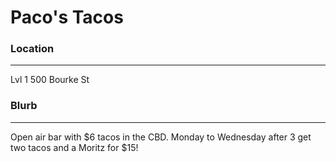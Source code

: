 # Paco's Tacos

### Location
- - -

Lvl 1 500 Bourke St

### Blurb
- - -

Open air bar with $6 tacos in the CBD. Monday to Wednesday after 3 get two tacos and a Moritz for $15!

